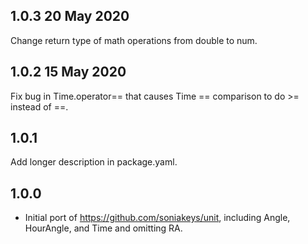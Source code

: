 ## 1.0.3 20 May 2020

Change return type of math operations from double to num.

## 1.0.2 15 May 2020

Fix bug in Time.operator== that causes Time == comparison to do >= instead of ==.

## 1.0.1

Add longer description in package.yaml.

## 1.0.0

- Initial port of https://github.com/soniakeys/unit, including 
Angle, HourAngle, and Time and omitting RA.
